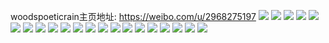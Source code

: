 woodspoeticrain主页地址: https://weibo.com/u/2968275197 
![](https://wx4.sinaimg.cn/mw2000/b0ec48fdgy1h91yrqmqjmj22612w11l1.jpg) 
![](https://wx4.sinaimg.cn/mw2000/b0ec48fdgy1h91yrn194kj22c0340hdw.jpg) 
![](https://wx4.sinaimg.cn/mw2000/b0ec48fdgy1h91yrj1zmlj22c033vu10.jpg) 
![](https://wx4.sinaimg.cn/mw2000/b0ec48fdgy1h91yrk442qj22dc1kwe81.jpg) 
![](https://wx4.sinaimg.cn/mw2000/b0ec48fdgy1h91yrsxt0vj20sq0spn4q.jpg) 
![](https://wx4.sinaimg.cn/mw2000/b0ec48fdgy1h8zuxwwa1vj22c0340hdy.jpg) 
![](https://wx4.sinaimg.cn/mw2000/b0ec48fdgy1h8zuxqt6vkj223s2t1hdw.jpg) 
![](https://wx4.sinaimg.cn/mw2000/b0ec48fdgy1h8zuxrsi82j21900u04dy.jpg) 
![](https://wx4.sinaimg.cn/mw2000/b0ec48fdgy1h84m0zf9j3j228v2zuqv9.jpg) 
![](https://wx4.sinaimg.cn/mw2000/b0ec48fdgy1h84m1mk5mqj22c033z7wk.jpg) 
![](https://wx4.sinaimg.cn/mw2000/b0ec48fdgy1h84m04wfkgj225p2vnqv8.jpg) 
![](https://wx4.sinaimg.cn/mw2000/b0ec48fdgy1h84m0pmblsj21sc2dse82.jpg) 
![](https://wx4.sinaimg.cn/mw2000/b0ec48fdgy1h84m0e5ouhj21sc2dse82.jpg) 
![](https://wx4.sinaimg.cn/mw2000/b0ec48fdgy1h7vtzgbxmkj22532utx6r.jpg) 
![](https://wx4.sinaimg.cn/mw2000/b0ec48fdgy1h7vu0fmqjvj22c0340e87.jpg) 
![](https://wx4.sinaimg.cn/mw2000/b0ec48fdgy1h7vtyzgjkpj224s2ude85.jpg) 
![](https://wx4.sinaimg.cn/mw2000/b0ec48fdgy1h6j1fd53sdj22c03407wh.jpg) 
![](https://wx4.sinaimg.cn/mw2000/b0ec48fdgy1h6j1fqmsgnj22c0340e85.jpg) 
![](https://wx4.sinaimg.cn/mw2000/b0ec48fdgy1h6j1fjrfelj22c0340kjp.jpg) 
![](https://wx4.sinaimg.cn/mw2000/b0ec48fdgy1h66h72tcqxj21sc2ds4qr.jpg) 
![](https://wx4.sinaimg.cn/mw2000/b0ec48fdgy1h68jwm59akj22c0340u13.jpg) 
